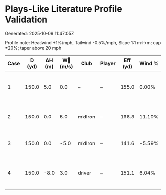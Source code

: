 # Plays-Like Literature Profile Validation

Generated: 2025-10-09 11:47:05Z

Profile note: Headwind +1%/mph, Tailwind -0.5%/mph, Slope 1:1 m↔m; cap ±20%; taper above 20 mph

| Case | D (yd) | ΔH (m) | W‖ (m/s) | Club | Player | Eff (yd) | Wind % | Checks |
| --- | --- | --- | --- | --- | --- | --- | --- | --- |
| 1 | 150.0 | 5.0 | 0.0 | – | – | 155.0 | 0.00% | eff in [154.0, 156.0] -> PASS |
| 2 | 150.0 | 0.0 | 5.0 | midIron | – | 166.8 | 11.19% | pct in [10.5, 12.5] -> PASS |
| 3 | 150.0 | 0.0 | -5.0 | midIron | – | 141.6 | -5.59% | pct in [-6.5, -4.5] -> PASS |
| 4 | 150.0 | -8.0 | 3.0 | driver | – | 151.1 | 6.04% | eff in [150.0, 154.0] -> PASS |
